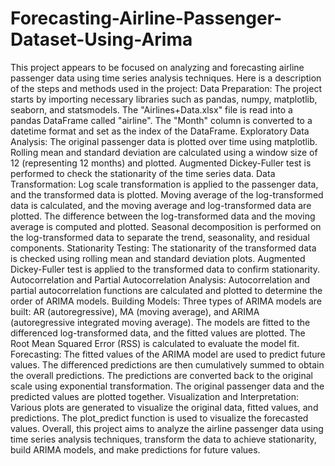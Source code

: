 # Forecasting-Airline-Passenger-Dataset-Using-Arima
This project appears to be focused on analyzing and forecasting airline passenger data using time series analysis techniques. Here is a description of the steps and methods used in the project:
Data Preparation:
The project starts by importing necessary libraries such as pandas, numpy, matplotlib, seaborn, and statsmodels.
The "Airlines+Data.xlsx" file is read into a pandas DataFrame called "airline".
The "Month" column is converted to a datetime format and set as the index of the DataFrame.
Exploratory Data Analysis:
The original passenger data is plotted over time using matplotlib.
Rolling mean and standard deviation are calculated using a window size of 12 (representing 12 months) and plotted.
Augmented Dickey-Fuller test is performed to check the stationarity of the time series data.
Data Transformation:
Log scale transformation is applied to the passenger data, and the transformed data is plotted.
Moving average of the log-transformed data is calculated, and the moving average and log-transformed data are plotted.
The difference between the log-transformed data and the moving average is computed and plotted.
Seasonal decomposition is performed on the log-transformed data to separate the trend, seasonality, and residual components.
Stationarity Testing:
The stationarity of the transformed data is checked using rolling mean and standard deviation plots.
Augmented Dickey-Fuller test is applied to the transformed data to confirm stationarity.
Autocorrelation and Partial Autocorrelation Analysis:
Autocorrelation and partial autocorrelation functions are calculated and plotted to determine the order of ARIMA models.
Building Models:
Three types of ARIMA models are built: AR (autoregressive), MA (moving average), and ARIMA (autoregressive integrated moving average).
The models are fitted to the differenced log-transformed data, and the fitted values are plotted.
The Root Mean Squared Error (RSS) is calculated to evaluate the model fit.
Forecasting:
The fitted values of the ARIMA model are used to predict future values.
The differenced predictions are then cumulatively summed to obtain the overall predictions.
The predictions are converted back to the original scale using exponential transformation.
The original passenger data and the predicted values are plotted together.
Visualization and Interpretation:
Various plots are generated to visualize the original data, fitted values, and predictions.
The plot_predict function is used to visualize the forecasted values.
Overall, this project aims to analyze the airline passenger data using time series analysis techniques, transform the data to achieve stationarity, build ARIMA models, and make predictions for future values.
